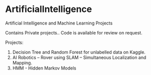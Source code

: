 # ArtificialIntelligence
Artificial Intelligence and Machine Learning Projects

Contains Private projects..
Code is available for review on request.

Projects:
1. Decision Tree and Random Forest for unlabelled data on Kaggle. 
2. AI Robotics – Rover using SLAM – Simultaneous Localization and Mapping.
3. HMM - Hidden Markov Models
